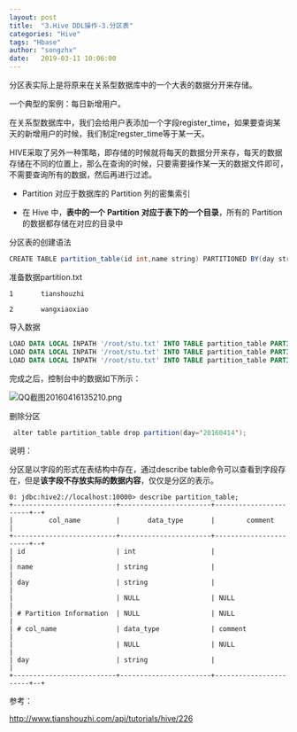 ```yaml
---
layout: post
title:  "3.Hive DDL操作-3.分区表"
categories: "Hive"
tags: "Hbase"
author: "songzhx"
date:   2019-03-11 10:06:00
---
```


分区表实际上是将原来在关系型数据库中的一个大表的数据分开来存储。

一个典型的案例：每日新增用户。

在关系型数据库中，我们会给用户表添加一个字段register_time，如果要查询某天的新增用户的时候，我们制定regster_time等于某一天。

HIVE采取了另外一种策略，即存储的时候就将每天的数据分开来存，每天的数据存储在不同的位置上，那么在查询的时候，只要需要操作某一天的数据文件即可，不需要查询所有的数据，然后再进行过滤。

-  Partition 对应于数据库的 Partition 列的密集索引

-  在 Hive 中，**表中的一个** **Partition** **对应于表下的一个目录**，所有的 Partition 的数据都存储在对应的目录中

分区表的创建语法

```java
CREATE TABLE partition_table(id int,name string) PARTITIONED BY(day string) ROW FORMAT DELIMITED FIELDS TERMINATED BY '\t' ;
```

准备数据partition.txt

```
1       tianshouzhi   

2       wangxiaoxiao  
```

导入数据

```sql
LOAD DATA LOCAL INPATH '/root/stu.txt' INTO TABLE partition_table PARTITION('20160416');
LOAD DATA LOCAL INPATH '/root/stu.txt' INTO TABLE partition_table PARTITION('20160415');
LOAD DATA LOCAL INPATH '/root/stu.txt' INTO TABLE partition_table PARTITION('20160414');
```

完成之后，控制台中的数据如下所示：

![QQ截图20160416135210.png](https://tva1.sinaimg.cn/large/006y8mN6gy1g6fczjkwzvj30wx06xt8l.jpg)

删除分区

```java
 alter table partition_table drop partition(day='20160414');
```

说明：

分区是以字段的形式在表结构中存在，通过describe table命令可以查看到字段存在，但是**该字段不存放实际的数据内容**，仅仅是分区的表示。

```
0: jdbc:hive2://localhost:10000> describe partition_table;
+--------------------------+-----------------------+-----------------------+--+
|         col_name         |       data_type       |        comment        |
+--------------------------+-----------------------+-----------------------+--+
| id                       | int                   |                       |
| name                     | string                |                       |
| day                      | string                |                       |
|                          | NULL                  | NULL                  |
| # Partition Information  | NULL                  | NULL                  |
| # col_name               | data_type             | comment               |
|                          | NULL                  | NULL                  |
| day                      | string                |                       |
+--------------------------+-----------------------+-----------------------+--+
```



参考：

http://www.tianshouzhi.com/api/tutorials/hive/226